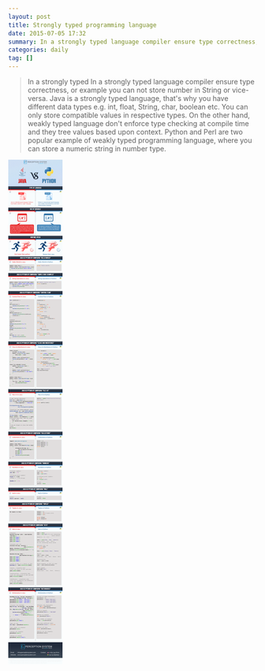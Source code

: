 ```yaml
---
layout: post
title: Strongly typed programming language
date: 2015-07-05 17:32
summary: In a strongly typed language compiler ensure type correctness, such as java is a strongly typed language.
categories: daily
tag: []
---
```


>In a strongly typed In a strongly typed language compiler ensure type correctness,
>or example you can not store number in String or vice-versa. Java is a strongly typed 
>language, that's why you have different data types e.g. int, float, String, char, 
>boolean etc. You can only store compatible values in respective types. On the other 
>hand, weakly typed language don't enforce type checking at compile time and they tree 
>values based upon context. Python and Perl are two popular example of weakly typed 
>programming language, where you can store a numeric string in number type.


![javavspython](/images/2015/javavspython.png)
